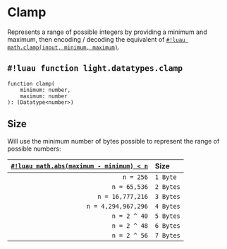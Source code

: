# Clamp

Represents a range of possible integers by providing a minimum and maximum, then <nobr>encoding / decoding</nobr> the equivalent of
<a href="https://create.roblox.com/docs/reference/engine/libraries/math#clamp" target="_blank"><nobr>`#!luau math.clamp(input, minimum, maximum)`</nobr></a>.

## `#!luau function light.datatypes.clamp`

```luau title='<!-- shared --> <!-- sync -->'
function clamp(
    minimum: number,
    maximum: number
): (Datatype<number>)
```

## Size

Will use the minimum number of bytes possible to represent the range of possible numbers:

| <a href="https://create.roblox.com/docs/reference/engine/libraries/math#abs" target="_blank">`#!luau math.abs(maximum - minimum) < n`</a>  | Size      |
| -----------------------------------------------------------------------------------------------------------------------------------------: | :-------- |
| `n = 256`                                                                                                                                  | `1 Byte`  |
| `n = 65,536`                                                                                                                               | `2 Bytes` |
| `n = 16,777,216`                                                                                                                           | `3 Bytes` |
| `n = 4,294,967,296`                                                                                                                        | `4 Bytes` |
| `n = 2 ^ 40`                                                                                                                               | `5 Bytes` |
| `n = 2 ^ 48`                                                                                                                               | `6 Bytes` |
| `n = 2 ^ 56`                                                                                                                               | `7 Bytes` |
